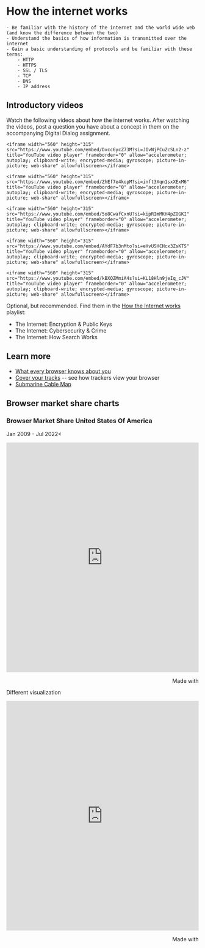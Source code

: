# How the internet works

```{admonition} Objectives
- Be familiar with the history of the internet and the world wide web (and know the difference between the two)
- Understand the basics of how information is transmitted over the internet
- Gain a basic understanding of protocols and be familiar with these terms:
    - HTTP
    - HTTPS
    - SSL / TLS
    - TCP
    - DNS
    - IP address
```

## Introductory videos

Watch the following videos about how the internet works. After watching the videos, post a question you have about a concept in them on the accompanying Digital Dialog assignment.

```{topic} What is the Internet?
<iframe width="560" height="315" src="https://www.youtube.com/embed/Dxcc6ycZ73M?si=JIvNjPCuZcSLn2-z" title="YouTube video player" frameborder="0" allow="accelerometer; autoplay; clipboard-write; encrypted-media; gyroscope; picture-in-picture; web-share" allowfullscreen></iframe>
```

```{topic} The Internet: Wires, Cables & Wifi
<iframe width="560" height="315" src="https://www.youtube.com/embed/ZhEf7e4kopM?si=inft3Xqn1sxXExM6" title="YouTube video player" frameborder="0" allow="accelerometer; autoplay; clipboard-write; encrypted-media; gyroscope; picture-in-picture; web-share" allowfullscreen></iframe>
```

```{topic} The Internet: IP Addresses & DNS
<iframe width="560" height="315" src="https://www.youtube.com/embed/5o8CwafCxnU?si=kipRImMKH4pZOGKI" title="YouTube video player" frameborder="0" allow="accelerometer; autoplay; clipboard-write; encrypted-media; gyroscope; picture-in-picture; web-share" allowfullscreen></iframe>

```

```{topic} The Internet: Packets, Routing & Reliability
<iframe width="560" height="315" src="https://www.youtube.com/embed/AYdF7b3nMto?si=eHvUSHCHcx3ZsKTS" title="YouTube video player" frameborder="0" allow="accelerometer; autoplay; clipboard-write; encrypted-media; gyroscope; picture-in-picture; web-share" allowfullscreen></iframe>
```

```{topic} The Internet: HTTP & HTML
<iframe width="560" height="315" src="https://www.youtube.com/embed/kBXQZMmiA4s?si=KL18Hln9jeIq_cJV" title="YouTube video player" frameborder="0" allow="accelerometer; autoplay; clipboard-write; encrypted-media; gyroscope; picture-in-picture; web-share" allowfullscreen></iframe>
```

Optional, but recommended. Find them in the [How the Internet works](https://www.youtube.com/playlist?list=PLzdnOPI1iJNfMRZm5DDxco3UdsFegvuB7) playlist:

- The Internet: Encryption & Public Keys
- The Internet: Cybersecurity & Crime
- The Internet: How Search Works

## Learn more
- [What every browser knows about you](https://webkay.robinlinus.com/)
- [Cover your tracks](https://coveryourtracks.eff.org/) -- see how trackers view your browser
- [Submarine Cable Map](https://www.submarinecablemap.com/)

## Browser market share charts

### Browser Market Share United States Of America

Jan 2009 - Jul 2022<

<p><iframe class="flourish-embed-iframe" frameborder="0" sandbox="allow-same-origin allow-forms allow-scripts allow-downloads allow-popups allow-popups-to-escape-sandbox allow-top-navigation-by-user-activation" scrolling="no" src="https://flo.uri.sh/visualisation/10564283/embed" style="width:100%;height:600px;" title="Interactive or visual content"></iframe></p>

<div style="width:100%!;margin-top:4px!important;text-align:right!important;"><a class="flourish-credit" href="https://public.flourish.studio/visualisation/10564283/?utm_source=embed&amp;utm_campaign=visualisation/10564283" style="text-decoration:none!important" target="_top"><img alt="Made with Flourish" src="https://public.flourish.studio/resources/made_with_flourish.svg" style="width:105px!important;height:16px!important;border:none!important;margin:0!important;" /> </a></div>

Different visualization

<p><iframe class="flourish-embed-iframe" frameborder="0" sandbox="allow-same-origin allow-forms allow-scripts allow-downloads allow-popups allow-popups-to-escape-sandbox allow-top-navigation-by-user-activation" scrolling="no" src="https://flo.uri.sh/visualisation/10563307/embed" style="width:100%;height:600px;" title="Interactive or visual content"></iframe></p>

<div style="width:100%!;margin-top:4px!important;text-align:right!important;"><a class="flourish-credit" href="https://public.flourish.studio/visualisation/10563307/?utm_source=embed&amp;utm_campaign=visualisation/10563307" style="text-decoration:none!important" target="_top"><img alt="Made with Flourish" src="https://public.flourish.studio/resources/made_with_flourish.svg" style="width:105px!important;height:16px!important;border:none!important;margin:0!important;" /> </a></div>
